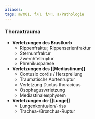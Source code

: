 ```yaml
---
aliases: 
tags: m/m01, f/🔪, f/💤, a/Pathologie
---
```

### Thoraxtrauma
- **Verletzungen des Brustkorb**
	- Rippenfraktur, Rippenserienfraktur
	- Sternumfraktur
	- Zwerchfellruptur
	- Phrenikusparese
- **Verletzungen des [[Mediastinum]]**
	- Contusio cordis / Herzprellung
	- Traumatische Aortenruptur
	- Verletzung Ductus thoracicus
	- Ösophagusverletzung
	- Mediastinalemphysem
- **Verletzungen der [[Lunge]]**
	- Lungenkontusion/-riss
	- Trachea-/Bronchus-Ruptur
